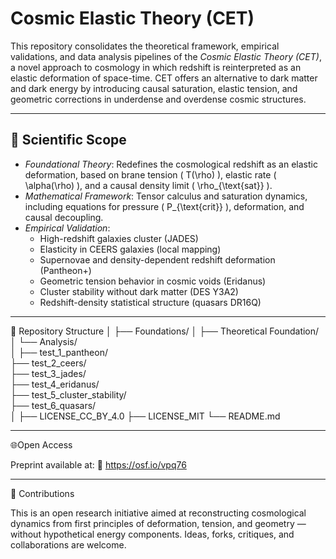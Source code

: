 # Cosmic Elastic Theory (CET)

This repository consolidates the theoretical framework, empirical validations, and data analysis pipelines of the *Cosmic Elastic Theory (CET)*, a novel approach to cosmology in which redshift is reinterpreted as an elastic deformation of space-time. CET offers an alternative to dark matter and dark energy by introducing causal saturation, elastic tension, and geometric corrections in underdense and overdense cosmic structures.

---

## 🔬 Scientific Scope

- *Foundational Theory*: Redefines the cosmological redshift as an elastic deformation, based on brane tension \( T(\rho) \), elastic rate \( \alpha(\rho) \), and a causal density limit \( \rho_{\text{sat}} \).
- *Mathematical Framework*: Tensor calculus and saturation dynamics, including equations for pressure \( P_{\text{crit}} \), deformation, and causal decoupling.
- *Empirical Validation*:
  - High-redshift galaxies cluster (JADES)
  - Elasticity in CEERS galaxies (local mapping)
  - Supernovae and density-dependent redshift deformation  (Pantheon+)
  - Geometric tension behavior in cosmic voids (Eridanus)
  - Cluster stability without dark matter (DES Y3A2) 
  - Redshift-density statistical structure (quasars DR16Q)

---

📁 Repository Structure
│
├── Foundations/
│   ├── Theoretical Foundation/        
│   └── Analysis/                     
│
├── test_1_pantheon/                   
├── test_2_ceers/                      
├── test_3_jades/                     
├── test_4_eridanus/                   
├── test_5_cluster_stability/          
├── test_6_quasars/                    
│
├── LICENSE_CC_BY_4.0
├── LICENSE_MIT
└── README.md 

--- 

🌐Open Access

Preprint available at:
📂 https://osf.io/vpq76     

---

🤝 Contributions

This is an open research initiative aimed at reconstructing cosmological dynamics from first principles of deformation, tension, and geometry — without hypothetical energy components.
Ideas, forks, critiques, and collaborations are welcome.
          